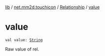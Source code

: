 [lib](../../index.md) / [net.mm2d.touchicon](../index.md) / [Relationship](index.md) / [value](./value.md)

# value

`val value: `[`String`](https://kotlinlang.org/api/latest/jvm/stdlib/kotlin/-string/index.html)

Raw value of rel.

